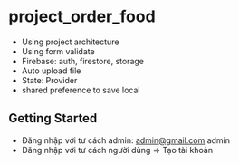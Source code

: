 # project_order_food

+ Using project architecture
+ Using form validate
+ Firebase: auth, firestore, storage
+ Auto upload file
+ State: Provider
+ shared preference to save local

## Getting Started

+ Đăng nhập với tư cách admin: 
  admin@gmail.com
  admin
+ Đăng nhập với tư cách người dùng => Tạo tài khoản
